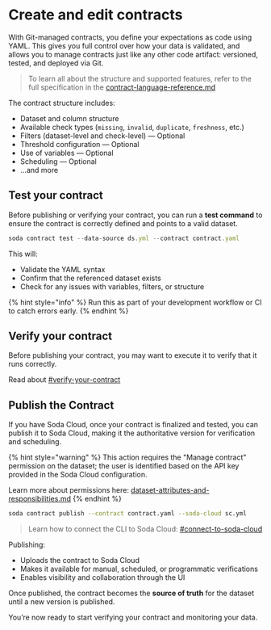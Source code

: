 # Create and edit contracts

With Git-managed contracts, you define your expectations as code using YAML. This gives you full control over how your data is validated, and allows you to manage contracts just like any other code artifact: versioned, tested, and deployed via Git.

> To learn all about the structure and supported features, refer to the full specification in the [contract-language-reference.md](../../reference/contract-language-reference.md "mention")

The contract structure includes:

* Dataset and column structure&#x20;
* Available check types (`missing`, `invalid`, `duplicate`, `freshness`, etc.)
* Filters (dataset-level and check-level) — Optional
* Threshold configuration — Optional
* Use of variables — Optional
* Scheduling — Optional
* ...and more

## Test your contract

Before publishing or verifying your contract, you can run a **test command** to ensure the contract is correctly defined and points to a valid dataset.

```javascript
soda contract test --data-source ds.yml --contract contract.yaml
```

This will:

* Validate the YAML syntax
* Confirm that the referenced dataset exists
* Check for any issues with variables, filters, or structure

{% hint style="info" %}
Run this as part of your development workflow or CI to catch errors early.
{% endhint %}

## Verify your contract

Before publishing your contract, you may want to execute it to verify that it runs correctly.

Read about [#verify-your-contract](create-and-edit-contracts.md#verify-your-contract "mention")

## Publish the Contract

If you have Soda Cloud, once your contract is finalized and tested, you can publish it to Soda Cloud, making it the authoritative version for verification and scheduling.

{% hint style="warning" %}
This action requires the "Manage contract" permission on the dataset; the user is identified based on the API key provided in the Soda Cloud configuration.

Learn more about permissions here: [dataset-attributes-and-responsibilities.md](../../dataset-attributes-and-responsibilities.md "mention")
{% endhint %}

```sh
soda contract publish --contract contract.yaml --soda-cloud sc.yml
```

> Learn how to connect the CLI to Soda Cloud: [#connect-to-soda-cloud](../../reference/cli-reference.md#connect-to-soda-cloud "mention")

Publishing:

* Uploads the contract to Soda Cloud
* Makes it available for manual, scheduled, or programmatic verifications
* Enables visibility and collaboration through the UI

Once published, the contract becomes the **source of truth** for the dataset until a new version is published.



You’re now ready to start verifying your contract and monitoring your data.
